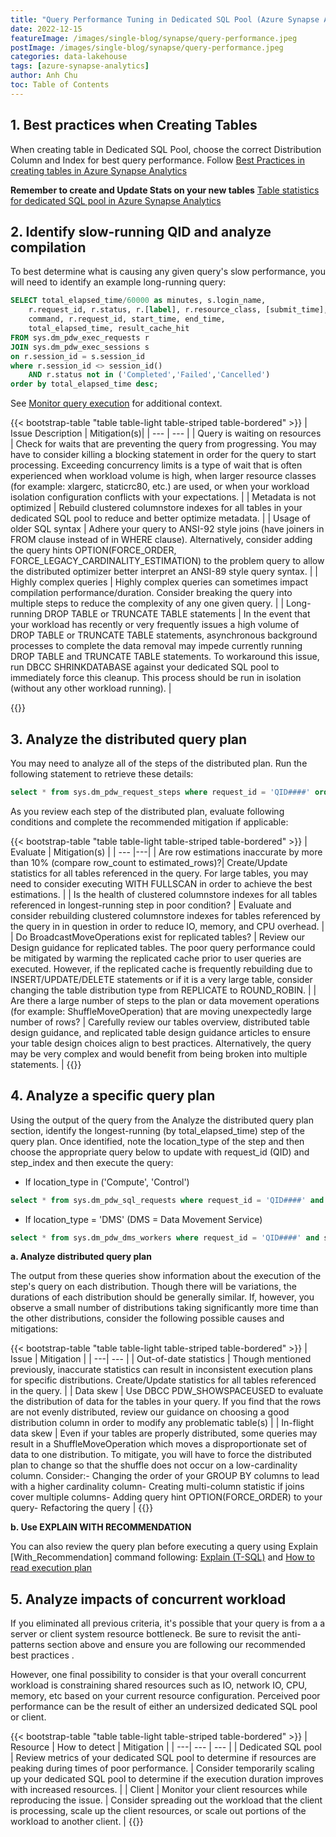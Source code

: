 ```yaml
---
title: "Query Performance Tuning in Dedicated SQL Pool (Azure Synapse Analytics)"
date: 2022-12-15
featureImage: /images/single-blog/synapse/query-performance.jpeg
postImage: /images/single-blog/synapse/query-performance.jpeg
categories: data-lakehouse
tags: [azure-synapse-analytics]
author: Anh Chu
toc: Table of Contents
---
```



## 1. Best practices when Creating Tables

When creating table in Dedicated SQL Pool, choose the correct Distribution Column and Index for best query performance. Follow [Best Practices in creating tables in Azure Synapse Analytics](./content/blog/create-table-azure-synapse-analytics.md)

**Remember to create and Update Stats on your new tables**
[Table statistics for dedicated SQL pool in Azure Synapse Analytics](https://learn.microsoft.com/en-us/azure/synapse-analytics/sql-data-warehouse/sql-data-warehouse-tables-statistics#examples-update-statistics)


## 2. Identify slow-running QID and analyze compilation

To best determine what is causing any given query's slow performance, you will need to identify an example long-running query:

```sql
SELECT total_elapsed_time/60000 as minutes, s.login_name, 
    r.request_id, r.status, r.[label], r.resource_class, [submit_time], 
    command, r.request_id, start_time, end_time, 
    total_elapsed_time, result_cache_hit
FROM sys.dm_pdw_exec_requests r 
JOIN sys.dm_pdw_exec_sessions s 
on r.session_id = s.session_id
where r.session_id <> session_id()  
    AND r.status not in ('Completed','Failed','Cancelled') 
order by total_elapsed_time desc;
```

See [Monitor query execution](https://docs.microsoft.com/azure/synapse-analytics/sql-data-warehouse/sql-data-warehouse-manage-monitor?WT.mc_id=Portal-Microsoft_Azure_Support#monitor-query-execution) for additional context.

{{< bootstrap-table "table table-light table-striped table-bordered" >}}
| Issue Description      | Mitigation(s)|
| --- | --- |
| Query is waiting on resources | Check for waits that are preventing the query from progressing. You may have to consider killing a blocking statement in order for the query to start processing. Exceeding concurrency limits is a type of wait that is often experienced when workload volume is high, when larger resource classes (for example: xlargerc, staticrc80, etc.) are used, or when your workload isolation configuration conflicts with your expectations.   |
| Metadata is not optimized     | Rebuild clustered columnstore indexes for all tables in your dedicated SQL pool to reduce and better optimize metadata.         |
| Usage of older SQL syntax     | Adhere your query to ANSI-92 style joins (have joiners in FROM clause instead of in WHERE clause). Alternatively, consider adding the query hints OPTION(FORCE_ORDER, FORCE_LEGACY_CARDINALITY_ESTIMATION) to the problem query to allow the distributed optimizer better interpret an ANSI-89 style query syntax.  |
| Highly complex queries | Highly complex queries can sometimes impact compilation performance/duration. Consider breaking the query into multiple steps to reduce the complexity of any one given query.              |
| Long-running DROP TABLE or TRUNCATE TABLE statements | In the event that your workload has recently or very frequently issues a high volume of DROP TABLE or TRUNCATE TABLE statements, asynchronous background processes to complete the data removal may impede currently running DROP TABLE and TRUNCATE TABLE statements. To workaround this issue, run DBCC SHRINKDATABASE against your dedicated SQL pool to immediately force this cleanup. This process should be run in isolation (without any other workload running). |

{{</bootstrap-table>}}

## 3. Analyze the distributed query plan

You may need to analyze all of the steps of the distributed plan. Run the following statement to retrieve these details:

```sql
select * from sys.dm_pdw_request_steps where request_id = 'QID####' order by step_index;
```

As you review each step of the distributed plan, evaluate following conditions and complete the recommended mitigation if applicable:

{{< bootstrap-table "table table-light table-striped table-bordered" >}}
| Evaluate   | Mitigation(s)    |
| --- |---|
| Are row estimations inaccurate by more than 10% (compare row_count to estimated_rows)?| Create/Update statistics for all tables referenced in the query. For large tables, you may need to consider executing WITH FULLSCAN in order to achieve the best estimations.  |
| Is the health of clustered columnstore indexes for all tables referenced in longest-running step in poor condition? | Evaluate and consider rebuilding clustered columnstore indexes for tables referenced by the query in in question in order to reduce IO, memory, and CPU overhead.      |
| Do BroadcastMoveOperations exist for replicated tables? | Review our Design guidance for replicated tables. The poor query performance could be mitigated by warming the replicated cache prior to user queries are executed. However, if the replicated cache is frequently rebuilding due to INSERT/UPDATE/DELETE statements or if it is a very large table, consider changing the table distribution type from REPLICATE to ROUND_ROBIN. |
| Are there a large number of steps to the plan or data movement operations (for example: ShuffleMoveOperation) that are moving unexpectedly large number of rows? | Carefully review our tables overview, distributed table design guidance, and replicated table design guidance articles to ensure your table design choices align to best practices. Alternatively, the query may be very complex and would benefit from being broken into multiple statements. |
{{</bootstrap-table>}}

## 4. Analyze a specific query plan

Using the output of the query from the Analyze the distributed query plan section, identify the longest-running (by total_elapsed_time) step of the query plan. Once identified, note the location_type of the step and then choose the appropriate query below to update with request_id (QID) and step_index and then execute the query:

- If location_type in ('Compute', 'Control')
```sql
select * from sys.dm_pdw_sql_requests where request_id = 'QID####' and step_index = #;
```

- If location_type = 'DMS' (DMS = Data Movement Service)
```sql
select * from sys.dm_pdw_dms_workers where request_id = 'QID####' and step_index = #;
```

**a. Analyze distributed query plan**

The output from these queries show information about the execution of the step's query on each distribution. Though there will be variations, the durations of each distribution should be generally similar. If, however, you observe a small number of distributions taking significantly more time than the other distributions, consider the following possible causes and mitigations:

{{< bootstrap-table "table table-light table-striped table-bordered" >}}
| Issue                  | Mitigation  |
| ---| --- |
| Out-of-date statistics | Though mentioned previously, inaccurate statistics can result in inconsistent execution plans for specific distributions. Create/Update statistics for all tables referenced in the query.                              |
| Data skew              | Use DBCC PDW_SHOWSPACEUSED to evaluate the distribution of data for the tables in your query. If you find that the rows are not evenly distributed, review our guidance on choosing a good distribution column in order to modify any problematic table(s)                         |
| In-flight data skew    | Even if your tables are properly distributed, some queries may result in a ShuffleMoveOperation which moves a disproportionate set of data to one distribution. To mitigate, you will have to force the distributed plan to change so that the shuffle does not occur on a low-cardinality column. Consider:- Changing the order of your GROUP BY columns to lead with a higher cardinality column- Creating multi-column statistic if joins cover multiple columns- Adding query hint OPTION(FORCE_ORDER) to your query- Refactoring the query |
{{</bootstrap-table>}}

**b. Use EXPLAIN WITH RECOMMENDATION**

You can also review the query plan before executing a query using Explain [With_Recommendation] command following: [Explain (T-SQL)](https://learn.microsoft.com/en-us/sql/t-sql/queries/explain-transact-sql?view=azure-sqldw-latest) and [How to read execution plan](https://www.sqlshack.com/how-to-read-an-execution-plan-with-all-details/)

## 5. Analyze impacts of concurrent workload
If you eliminated all previous criteria, it's possible that your query is from a a server or client system resource bottleneck. Be sure to revisit the anti-patterns section above and ensure you are following our recommended best practices .

However, one final possibility to consider is that your overall concurrent workload is constraining shared resources such as IO, network IO, CPU, memory, etc based on your current resource configuration. Perceived poor performance can be the result of either an undersized dedicated SQL pool or client.

{{< bootstrap-table "table table-light table-striped table-bordered" >}}
| Resource           | How to detect    | Mitigation   |
| ---| --- | --- |
| Dedicated SQL pool | Review metrics of your dedicated SQL pool to determine if resources are peaking during times of poor performance. | Consider temporarily scaling up your dedicated SQL pool to determine if the execution duration improves with increased resources.                          |
| Client             | Monitor your client resources while reproducing the issue.           | Consider spreading out the workload that the client is processing, scale up the client resources, or scale out portions of the workload to another client. |
{{</bootstrap-table>}}
